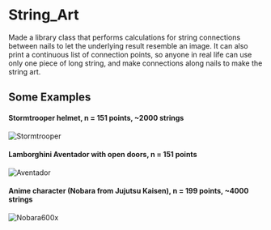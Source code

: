 # String_Art
Made a library class that performs calculations for string connections between nails to let the underlying result resemble an image.
It can also print a continuous list of connection points, so anyone in real life can use only one piece of long string, and make connections along nails to make the string art.

## Some Examples

#### Stormtrooper helmet, n = 151 points, ~2000 strings
![Stormtrooper](https://github.com/DhruvAhlawat/String_Art/assets/96519848/6a8ab2cd-6713-4045-831b-dfd979a7cf7b)

#### Lamborghini Aventador with open doors, n = 151 points
![Aventador](https://github.com/DhruvAhlawat/String_Art/assets/96519848/987330f9-8f9e-4c45-b857-2778abfb9a50)


#### Anime character (Nobara from Jujutsu Kaisen), n = 199 points, ~4000 strings
![Nobara600x](https://github.com/DhruvAhlawat/String_Art/assets/96519848/16464e53-717d-41c8-b48c-8033fb373ba1)

